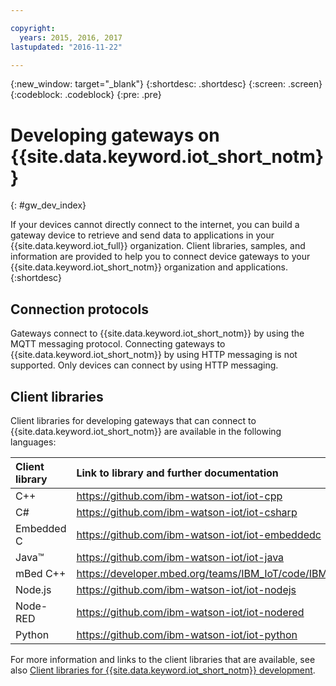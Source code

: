 ```yaml
---

copyright:
  years: 2015, 2016, 2017
lastupdated: "2016-11-22"

---
```


{:new_window: target="_blank"}
{:shortdesc: .shortdesc}
{:screen: .screen}
{:codeblock: .codeblock}
{:pre: .pre}

# Developing gateways on {{site.data.keyword.iot_short_notm}}
{: #gw_dev_index}

If your devices cannot directly connect to the internet, you can build a gateway device to retrieve and send data to applications in your {{site.data.keyword.iot_full}} organization. Client libraries, samples, and information are provided to help you to connect device gateways to your {{site.data.keyword.iot_short_notm}} organization and applications.
{:shortdesc}

## Connection protocols
Gateways connect to {{site.data.keyword.iot_short_notm}} by using the MQTT messaging protocol. Connecting gateways to {{site.data.keyword.iot_short_notm}} by using HTTP messaging is not supported. Only devices can connect by using HTTP messaging.

## Client libraries
Client libraries for developing gateways that can connect to {{site.data.keyword.iot_short_notm}} are available in the following languages:

|Client library |Link to library and further documentation
|:---|:---
|C++| https://github.com/ibm-watson-iot/iot-cpp
|C#| https://github.com/ibm-watson-iot/iot-csharp
|Embedded C| https://github.com/ibm-watson-iot/iot-embeddedc
|Java™|https://github.com/ibm-watson-iot/iot-java
|mBed C++|https://developer.mbed.org/teams/IBM_IoT/code/IBMIoTF/
|Node.js|https://github.com/ibm-watson-iot/iot-nodejs
|Node-RED|https://github.com/ibm-watson-iot/iot-nodered
|Python|https://github.com/ibm-watson-iot/iot-python

For more information and links to the client libraries that are available, see also [Client libraries for {{site.data.keyword.iot_short_notm}} development](../iot_platform_client_lib.html).

